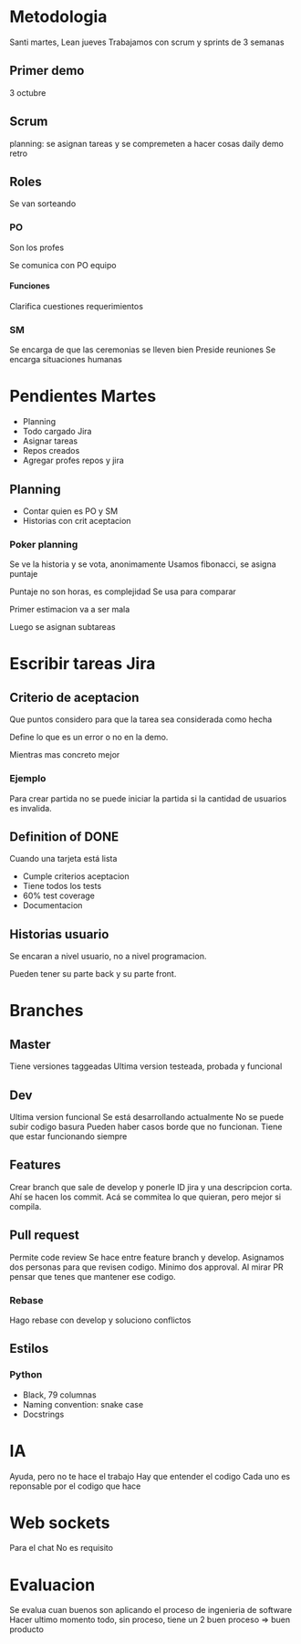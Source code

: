 # Metodologia
Santi martes, Lean jueves
Trabajamos con scrum y sprints de 3 semanas

## Primer demo
3 octubre

## Scrum
planning: se asignan tareas y se compremeten a hacer cosas
daily
demo
retro

## Roles
Se van sorteando

### PO
Son los profes

Se comunica con PO equipo

#### Funciones
Clarifica cuestiones requerimientos

### SM
Se encarga de que las ceremonias se lleven bien
Preside reuniones
Se encarga situaciones humanas

# Pendientes Martes
- Planning
- Todo cargado Jira
- Asignar tareas
- Repos creados
- Agregar profes repos y jira

## Planning
- Contar quien es PO y SM
- Historias con crit aceptacion

### Poker planning
Se ve la historia y se vota, anonimamente
Usamos fibonacci, se asigna puntaje

Puntaje no son horas, es complejidad
Se usa para comparar

Primer estimacion va a ser mala

Luego se asignan subtareas

# Escribir tareas Jira
## Criterio de aceptacion
Que puntos considero para que la tarea sea considerada como hecha

Define lo que es un error o no en la demo.

Mientras mas concreto mejor

### Ejemplo
Para crear partida no se puede iniciar la partida si la cantidad de usuarios es invalida.

## Definition of DONE
Cuando una tarjeta está lista

- Cumple criterios aceptacion
- Tiene todos los tests
- 60% test coverage
- Documentacion


## Historias usuario
Se encaran a nivel usuario, no a nivel programacion.

Pueden tener su parte back y su parte front.

# Branches

## Master
Tiene versiones taggeadas
Ultima version testeada, probada y funcional

## Dev
Ultima version funcional
Se está desarrollando actualmente
No se puede subir codigo basura
Pueden haber casos borde que no funcionan.
Tiene que estar funcionando siempre

## Features
Crear branch que sale de develop y ponerle ID jira y una descripcion corta.
Ahí se hacen los commit.
Acá se commitea lo que quieran, pero mejor si compila.

## Pull request
Permite code review
Se hace entre feature branch y develop.
Asignamos dos personas para que revisen codigo.
Minimo dos approval.
Al mirar PR pensar que tenes que mantener ese codigo.

### Rebase
Hago rebase con develop y soluciono conflictos

## Estilos
### Python
- Black, 79 columnas
- Naming convention: snake case
- Docstrings

# IA
Ayuda, pero no te hace el trabajo
Hay que entender el codigo
Cada uno es reponsable por el codigo que hace

# Web sockets
Para el chat
No es requisito

# Evaluacion
Se evalua cuan buenos son aplicando el proceso de ingenieria de software
Hacer ultimo momento todo, sin proceso, tiene un 2
buen proceso => buen producto


